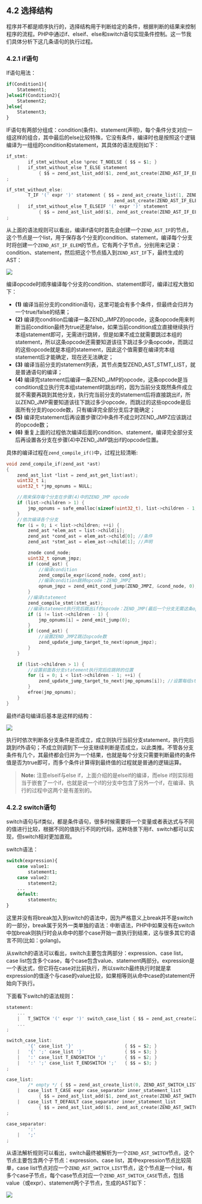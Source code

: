## 4.2 选择结构
程序并不都是顺序执行的，选择结构用于判断给定的条件，根据判断的结果来控制程序的流程。PHP中通过if、elseif、else和switch语句实现条件控制。这一节我们具体分析下这几条语句的执行过程。

### 4.2.1 if语句
If语句用法：
```php
if(Condition1){
    Statement1;
}elseif(Condition2){
    Statement2;
}else{
    Statement3;
}
```
IF语句有两部分组成：condition(条件)、statement(声明)，每个条件分支对应一组这样的组合，其中最后的else比较特殊，它没有条件，编译时也是按照这个逻辑编译为一组组的condition和statement，其具体的语法规则如下：
```c
if_stmt:
        if_stmt_without_else %prec T_NOELSE { $$ = $1; }
    |   if_stmt_without_else T_ELSE statement 
            { $$ = zend_ast_list_add($1, zend_ast_create(ZEND_AST_IF_ELEM, NULL, $3)); }
;

if_stmt_without_else:
        T_IF '(' expr ')' statement { $$ = zend_ast_create_list(1, ZEND_AST_IF,
                                        zend_ast_create(ZEND_AST_IF_ELEM, $3, $5)); }
    |   if_stmt_without_else T_ELSEIF '(' expr ')' statement 
            { $$ = zend_ast_list_add($1, zend_ast_create(ZEND_AST_IF_ELEM, $4, $6)); }
;
```
从上面的语法规则可以看出，编译if语句时首先会创建一个`ZEND_AST_IF`的节点，这个节点是一个list，用于保存各个分支的condition、statement，编译每个分支时将创建一个`ZEND_AST_IF_ELEM`的节点，它有两个子节点，分别用来记录：condition、statement，然后把这个节点插入到`ZEND_AST_IF`下，最终生成的AST：

![](../img/ast_if.png)

编译opcode时顺序编译每个分支的condition、statement即可，编译过程大致如下：

* __(1)__ 编译当前分支的condition语句，这里可能会有多个条件，但最终会归并为一个true/false的结果；
* __(2)__ 编译完condition后编译一条ZEND_JMPZ的opcode，这条opcode用来判断当前condition最终为true还是false，如果当前condition成立直接继续执行本组statement即可，无需进行跳转，但是如果不成立就需要跳过本组的statement，所以这条opcode还需要知道该往下跳过多少条opcode，而跳过的这些opcode就是本组的statement，因此这个值需要在编译完本组statement后才能确定，现在还无法确定；
* __(3)__ 编译当前分支的statement列表，其节点类型ZEND_AST_STMT_LIST，就是普通语句的编译；
* __(4)__ 编译完statement后编译一条ZEND_JMP的opcode，这条opcode是当condition成立执行完本组statement时跳出if的，因为当前分支既然条件成立就不需要再跳到其他分支，执行完当前分支的statement后将直接跳出if，所以ZEND_JMP需要知道该往下跳过多少opcode，而跳过的这些opcode是后面所有分支的opcode数，只有编译完全部分支后才能确定；
* __(5)__ 编译完statement后再设置步骤(2)中条件不成立时ZEND_JMPZ应该跳过的opcode数；
* __(6)__ 重复上面的过程依次编译后面的condition、statement，编译完全部分支后再设置各分支在步骤(4)中ZEND_JMP跳出if的opcode位置。

具体的编译过程在`zend_compile_if()`中，过程比较清晰:
```c
void zend_compile_if(zend_ast *ast)
{
    zend_ast_list *list = zend_ast_get_list(ast);
    uint32_t i;
    uint32_t *jmp_opnums = NULL;

    //用来保存每个分支在步骤(4)中的ZEND_JMP opcode
    if (list->children > 1) {
        jmp_opnums = safe_emalloc(sizeof(uint32_t), list->children - 1, 0);
    }
    //依次编译各个分支
    for (i = 0; i < list->children; ++i) {
        zend_ast *elem_ast = list->child[i];
        zend_ast *cond_ast = elem_ast->child[0]; //条件
        zend_ast *stmt_ast = elem_ast->child[1]; //声明

        znode cond_node;
        uint32_t opnum_jmpz;
        if (cond_ast) {
            //编译condition
            zend_compile_expr(&cond_node, cond_ast);
            //编译condition跳转opcode：ZEND_JMPZ
            opnum_jmpz = zend_emit_cond_jump(ZEND_JMPZ, &cond_node, 0);
        }
        //编译statement
        zend_compile_stmt(stmt_ast);
        //编译statement执行完后跳出if的opcode：ZEND_JMP(最后一个分支无需这条opcode)
        if (i != list->children - 1) {
            jmp_opnums[i] = zend_emit_jump(0);
        }
        if (cond_ast) {
            //设置ZEND_JMPZ跳过opcode数
            zend_update_jump_target_to_next(opnum_jmpz);
        }
    }

    if (list->children > 1) {
        //设置前面各分支statement执行完后应跳转的位置
        for (i = 0; i < list->children - 1; ++i) {
            zend_update_jump_target_to_next(jmp_opnums[i]); //设置每组stmt最后一条jmp跳转为if外
        }
        efree(jmp_opnums);
    }
}
```
最终if语句编译后基本是这样的结构：

![](../img/if_run.png)

执行时依次判断各分支条件是否成立，成立则执行当前分支statement，执行完后跳到if外语句；不成立则调到下一分支继续判断是否成立，以此类推。不管各分支条件有几个，其最终都会归并为一个结果，也就是每个分支只需要判断最终的条件值是否为true即可，而多个条件计算得到最终值的过程就是普通的逻辑运算。

> __Note:__ 注意elseif与else if，上面介绍的是elseif的编译，而else if则实际相当于嵌套了一个if，也就是说一个if的分支中包含了另外一个if，在编译、执行的过程中这两个是有差别的。

### 4.2.2 switch语句
switch语句与if类似，都是条件语句，很多时候需要将一个变量或者表达式与不同的值进行比较，根据不同的值执行不同的代码，这种场景下用if、switch都可以实现，但switch相对更加直观。

switch语法：
```php
switch(expression){
    case value1:
        statement1;
    case value2:
        statement2;
    ...
    default:
        statementn;
}
```
这里并没有将break加入到switch的语法中，因为严格意义上break并不是switch的一部分，break属于另外一类单独的语法：中断语法，PHP中如果没有在switch中加break则执行时会从命中的那个case开始一直执行到结束，这与很多其它的语言不同(比如：golang)。

从switch的语法可以看出，switch主要包含两部分：expression、case list，case list包含多个case，每个case包含value、statement两部分。expression是一个表达式，但它将在case对比前执行，所以switch最终执行时就是拿expression的值逐个与case的value比较，如果相等则从命中case的statement开始向下执行。

下面看下switch的语法规则：
```c
statement:
    ...
    |   T_SWITCH '(' expr ')' switch_case_list { $$ = zend_ast_create(ZEND_AST_SWITCH, $3, $5); }
    ...
;

switch_case_list:
        '{' case_list '}'                   { $$ = $2; }
    |   '{' ';' case_list '}'               { $$ = $3; }
    |   ':' case_list T_ENDSWITCH ';'       { $$ = $2; }
    |   ':' ';' case_list T_ENDSWITCH ';'   { $$ = $3; }
;

case_list:
        /* empty */ { $$ = zend_ast_create_list(0, ZEND_AST_SWITCH_LIST); }
    |   case_list T_CASE expr case_separator inner_statement_list
            { $$ = zend_ast_list_add($1, zend_ast_create(ZEND_AST_SWITCH_CASE, $3, $5)); }
    |   case_list T_DEFAULT case_separator inner_statement_list
            { $$ = zend_ast_list_add($1, zend_ast_create(ZEND_AST_SWITCH_CASE, NULL, $4)); }
;

case_separator:
        ':'
    |   ';'
;
```
从语法解析规则可以看出，switch最终被解析为一个`ZEND_AST_SWITCH`节点，这个节点主要包含两个子节点：expression、case list，其中expression节点比较简单，case list节点对应一个`ZEND_AST_SWITCH_LIST`节点，这个节点是一个list，有多个case子节点，每个case节点对应一个`ZEND_AST_SWITCH_CASE`节点，包括value（或expr）、statement两个子节点，生成的AST如下：

![](../img/ast_switch.png)



